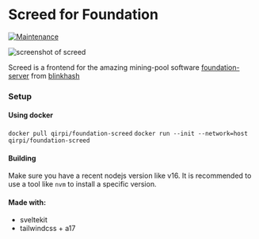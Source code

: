 # Screed for Foundation

[![Maintenance](https://img.shields.io/badge/Maintained%3F-yes-green.svg)](https://GitHub.com/Naereen/StrapDown.js/graphs/commit-activity)

![screenshot of screed](https://github.com/qirpi/foundation-screed/raw/master/screenshots/screenshot1.png)

Screed is a frontend for the amazing mining-pool software [foundation-server](https://github.com/blinkhash/foundation-server) from [blinkhash](https://github.com/blinkhash)

### Setup

#### Using docker
`docker pull qirpi/foundation-screed`
`docker run --init --network=host qirpi/foundation-screed`

#### Building
Make sure you have a recent nodejs version like v16. It is recommended to use a tool like `nvm` to install a specific version.


#### Made with:

-   sveltekit
-   tailwindcss + a17
